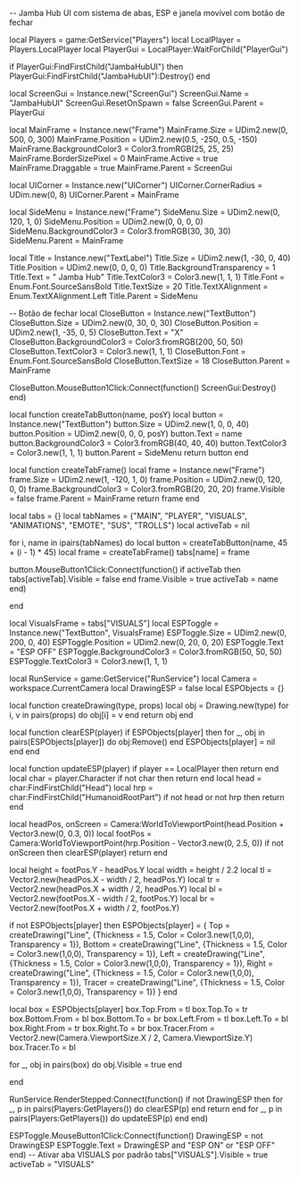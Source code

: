 -- Jamba Hub UI com sistema de abas, ESP e janela movível com botão de fechar

local Players = game:GetService("Players") local LocalPlayer = Players.LocalPlayer local PlayerGui = LocalPlayer:WaitForChild("PlayerGui")

if PlayerGui:FindFirstChild("JambaHubUI") then PlayerGui:FindFirstChild("JambaHubUI"):Destroy() end

local ScreenGui = Instance.new("ScreenGui") ScreenGui.Name = "JambaHubUI" ScreenGui.ResetOnSpawn = false ScreenGui.Parent = PlayerGui

local MainFrame = Instance.new("Frame") MainFrame.Size = UDim2.new(0, 500, 0, 300) MainFrame.Position = UDim2.new(0.5, -250, 0.5, -150) MainFrame.BackgroundColor3 = Color3.fromRGB(25, 25, 25) MainFrame.BorderSizePixel = 0 MainFrame.Active = true MainFrame.Draggable = true MainFrame.Parent = ScreenGui

local UICorner = Instance.new("UICorner") UICorner.CornerRadius = UDim.new(0, 8) UICorner.Parent = MainFrame

local SideMenu = Instance.new("Frame") SideMenu.Size = UDim2.new(0, 120, 1, 0) SideMenu.Position = UDim2.new(0, 0, 0, 0) SideMenu.BackgroundColor3 = Color3.fromRGB(30, 30, 30) SideMenu.Parent = MainFrame

local Title = Instance.new("TextLabel") Title.Size = UDim2.new(1, -30, 0, 40) Title.Position = UDim2.new(0, 0, 0, 0) Title.BackgroundTransparency = 1 Title.Text = "  Jamba Hub" Title.TextColor3 = Color3.new(1, 1, 1) Title.Font = Enum.Font.SourceSansBold Title.TextSize = 20 Title.TextXAlignment = Enum.TextXAlignment.Left Title.Parent = SideMenu

-- Botão de fechar local CloseButton = Instance.new("TextButton") CloseButton.Size = UDim2.new(0, 30, 0, 30) CloseButton.Position = UDim2.new(1, -35, 0, 5) CloseButton.Text = "X" CloseButton.BackgroundColor3 = Color3.fromRGB(200, 50, 50) CloseButton.TextColor3 = Color3.new(1, 1, 1) CloseButton.Font = Enum.Font.SourceSansBold CloseButton.TextSize = 18 CloseButton.Parent = MainFrame

CloseButton.MouseButton1Click:Connect(function() ScreenGui:Destroy() end)

local function createTabButton(name, posY) local button = Instance.new("TextButton") button.Size = UDim2.new(1, 0, 0, 40) button.Position = UDim2.new(0, 0, 0, posY) button.Text = name button.BackgroundColor3 = Color3.fromRGB(40, 40, 40) button.TextColor3 = Color3.new(1, 1, 1) button.Parent = SideMenu return button end

local function createTabFrame() local frame = Instance.new("Frame") frame.Size = UDim2.new(1, -120, 1, 0) frame.Position = UDim2.new(0, 120, 0, 0) frame.BackgroundColor3 = Color3.fromRGB(20, 20, 20) frame.Visible = false frame.Parent = MainFrame return frame end

local tabs = {} local tabNames = {"MAIN", "PLAYER", "VISUALS", "ANIMATIONS", "EMOTE", "SUS", "TROLLS"} local activeTab = nil

for i, name in ipairs(tabNames) do local button = createTabButton(name, 45 + (i - 1) * 45) local frame = createTabFrame() tabs[name] = frame

button.MouseButton1Click:Connect(function()
    if activeTab then tabs[activeTab].Visible = false end
    frame.Visible = true
    activeTab = name
end)

end

local VisualsFrame = tabs["VISUALS"] local ESPToggle = Instance.new("TextButton", VisualsFrame) ESPToggle.Size = UDim2.new(0, 200, 0, 40) ESPToggle.Position = UDim2.new(0, 20, 0, 20) ESPToggle.Text = "ESP OFF" ESPToggle.BackgroundColor3 = Color3.fromRGB(50, 50, 50) ESPToggle.TextColor3 = Color3.new(1, 1, 1)

local RunService = game:GetService("RunService") local Camera = workspace.CurrentCamera local DrawingESP = false local ESPObjects = {}

local function createDrawing(type, props) local obj = Drawing.new(type) for i, v in pairs(props) do obj[i] = v end return obj end

local function clearESP(player) if ESPObjects[player] then for _, obj in pairs(ESPObjects[player]) do obj:Remove() end ESPObjects[player] = nil end end

local function updateESP(player) if player == LocalPlayer then return end local char = player.Character if not char then return end local head = char:FindFirstChild("Head") local hrp = char:FindFirstChild("HumanoidRootPart") if not head or not hrp then return end

local headPos, onScreen = Camera:WorldToViewportPoint(head.Position + Vector3.new(0, 0.3, 0))
local footPos = Camera:WorldToViewportPoint(hrp.Position - Vector3.new(0, 2.5, 0))
if not onScreen then clearESP(player) return end

local height = footPos.Y - headPos.Y
local width = height / 2.2
local tl = Vector2.new(headPos.X - width / 2, headPos.Y)
local tr = Vector2.new(headPos.X + width / 2, headPos.Y)
local bl = Vector2.new(footPos.X - width / 2, footPos.Y)
local br = Vector2.new(footPos.X + width / 2, footPos.Y)

if not ESPObjects[player] then
    ESPObjects[player] = {
        Top = createDrawing("Line", {Thickness = 1.5, Color = Color3.new(1,0,0), Transparency = 1}),
        Bottom = createDrawing("Line", {Thickness = 1.5, Color = Color3.new(1,0,0), Transparency = 1}),
        Left = createDrawing("Line", {Thickness = 1.5, Color = Color3.new(1,0,0), Transparency = 1}),
        Right = createDrawing("Line", {Thickness = 1.5, Color = Color3.new(1,0,0), Transparency = 1}),
        Tracer = createDrawing("Line", {Thickness = 1.5, Color = Color3.new(1,0,0), Transparency = 1})
    }
end

local box = ESPObjects[player]
box.Top.From = tl box.Top.To = tr
box.Bottom.From = bl box.Bottom.To = br
box.Left.From = tl box.Left.To = bl
box.Right.From = tr box.Right.To = br
box.Tracer.From = Vector2.new(Camera.ViewportSize.X / 2, Camera.ViewportSize.Y)
box.Tracer.To = bl

for _, obj in pairs(box) do obj.Visible = true end

end

RunService.RenderStepped:Connect(function() if not DrawingESP then for _, p in pairs(Players:GetPlayers()) do clearESP(p) end return end for _, p in pairs(Players:GetPlayers()) do updateESP(p) end end)

ESPToggle.MouseButton1Click:Connect(function() DrawingESP = not DrawingESP ESPToggle.Text = DrawingESP and "ESP ON" or "ESP OFF" end)
-- Ativar aba VISUALS por padrão
tabs["VISUALS"].Visible = true
activeTab = "VISUALS"

